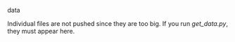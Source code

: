 data

Individual files are not pushed since they are too big. If you run *get_data.py*, they must appear here.
